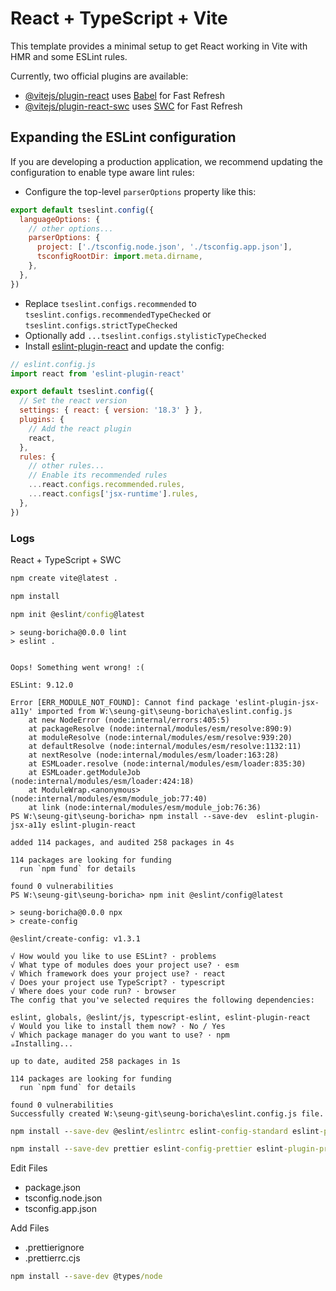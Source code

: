 # React + TypeScript + Vite

This template provides a minimal setup to get React working in Vite with HMR and some ESLint rules.

Currently, two official plugins are available:

- [@vitejs/plugin-react](https://github.com/vitejs/vite-plugin-react/blob/main/packages/plugin-react/README.md) uses [Babel](https://babeljs.io/) for Fast Refresh
- [@vitejs/plugin-react-swc](https://github.com/vitejs/vite-plugin-react-swc) uses [SWC](https://swc.rs/) for Fast Refresh

## Expanding the ESLint configuration

If you are developing a production application, we recommend updating the configuration to enable type aware lint rules:

- Configure the top-level `parserOptions` property like this:

```js
export default tseslint.config({
  languageOptions: {
    // other options...
    parserOptions: {
      project: ['./tsconfig.node.json', './tsconfig.app.json'],
      tsconfigRootDir: import.meta.dirname,
    },
  },
})
```

- Replace `tseslint.configs.recommended` to `tseslint.configs.recommendedTypeChecked` or `tseslint.configs.strictTypeChecked`
- Optionally add `...tseslint.configs.stylisticTypeChecked`
- Install [eslint-plugin-react](https://github.com/jsx-eslint/eslint-plugin-react) and update the config:

```js
// eslint.config.js
import react from 'eslint-plugin-react'

export default tseslint.config({
  // Set the react version
  settings: { react: { version: '18.3' } },
  plugins: {
    // Add the react plugin
    react,
  },
  rules: {
    // other rules...
    // Enable its recommended rules
    ...react.configs.recommended.rules,
    ...react.configs['jsx-runtime'].rules,
  },
})
```

### Logs

React + TypeScript + SWC

```cmd
npm create vite@latest .
```

```cmd
npm install
```

```cmd
npm init @eslint/config@latest
```

```
> seung-boricha@0.0.0 lint
> eslint .


Oops! Something went wrong! :(

ESLint: 9.12.0

Error [ERR_MODULE_NOT_FOUND]: Cannot find package 'eslint-plugin-jsx-a11y' imported from W:\seung-git\seung-boricha\eslint.config.js
    at new NodeError (node:internal/errors:405:5)
    at packageResolve (node:internal/modules/esm/resolve:890:9)
    at moduleResolve (node:internal/modules/esm/resolve:939:20)
    at defaultResolve (node:internal/modules/esm/resolve:1132:11)
    at nextResolve (node:internal/modules/esm/loader:163:28)
    at ESMLoader.resolve (node:internal/modules/esm/loader:835:30)
    at ESMLoader.getModuleJob (node:internal/modules/esm/loader:424:18)
    at ModuleWrap.<anonymous> (node:internal/modules/esm/module_job:77:40)
    at link (node:internal/modules/esm/module_job:76:36)
PS W:\seung-git\seung-boricha> npm install --save-dev  eslint-plugin-jsx-a11y eslint-plugin-react                      

added 114 packages, and audited 258 packages in 4s

114 packages are looking for funding
  run `npm fund` for details

found 0 vulnerabilities
PS W:\seung-git\seung-boricha> npm init @eslint/config@latest

> seung-boricha@0.0.0 npx
> create-config

@eslint/create-config: v1.3.1

√ How would you like to use ESLint? · problems
√ What type of modules does your project use? · esm
√ Which framework does your project use? · react
√ Does your project use TypeScript? · typescript
√ Where does your code run? · browser
The config that you've selected requires the following dependencies:

eslint, globals, @eslint/js, typescript-eslint, eslint-plugin-react
√ Would you like to install them now? · No / Yes
√ Which package manager do you want to use? · npm
☕️Installing...

up to date, audited 258 packages in 1s

114 packages are looking for funding
  run `npm fund` for details

found 0 vulnerabilities
Successfully created W:\seung-git\seung-boricha\eslint.config.js file.
```

```cmd
npm install --save-dev @eslint/eslintrc eslint-config-standard eslint-plugin-jsx-a11y
```

```cmd
npm install --save-dev prettier eslint-config-prettier eslint-plugin-prettier
```

Edit Files
- package.json
- tsconfig.node.json
- tsconfig.app.json

Add Files
- .prettierignore
- .prettierrc.cjs

```cmd
npm install --save-dev @types/node
```